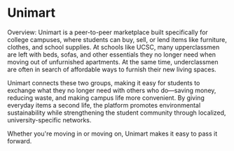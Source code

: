 # Unimart
Overview:
Unimart is a peer-to-peer marketplace built specifically for college campuses, where students can buy, sell, or lend items like furniture, clothes, and school supplies. At schools like UCSC, many upperclassmen are left with beds, sofas, and other essentials they no longer need when moving out of unfurnished apartments. At the same time, underclassmen are often in search of affordable ways to furnish their new living spaces.

Unimart connects these two groups, making it easy for students to exchange what they no longer need with others who do—saving money, reducing waste, and making campus life more convenient. By giving everyday items a second life, the platform promotes environmental sustainability while strengthening the student community through localized, university-specific networks.

Whether you're moving in or moving on, Unimart makes it easy to pass it forward.
